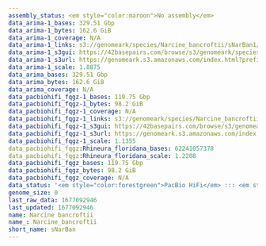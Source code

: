 ```yaml
---
assembly_status: <em style="color:maroon">No assembly</em>
data_arima-1_bases: 329.51 Gbp
data_arima-1_bytes: 162.6 GiB
data_arima-1_coverage: N/A
data_arima-1_links: s3://genomeark/species/Narcine_bancroftii/sNarBan1/genomic_data/arima/<br>
data_arima-1_s3gui: https://42basepairs.com/browse/s3/genomeark/species/Narcine_bancroftii/sNarBan1/genomic_data/arima/
data_arima-1_s3url: https://genomeark.s3.amazonaws.com/index.html?prefix=species/Narcine_bancroftii/sNarBan1/genomic_data/arima/
data_arima-1_scale: 1.8875
data_arima_bases: 329.51 Gbp
data_arima_bytes: 162.6 GiB
data_arima_coverage: N/A
data_pacbiohifi_fqgz-1_bases: 119.75 Gbp
data_pacbiohifi_fqgz-1_bytes: 98.2 GiB
data_pacbiohifi_fqgz-1_coverage: N/A
data_pacbiohifi_fqgz-1_links: s3://genomeark/species/Narcine_bancroftii/sNarBan1/genomic_data/pacbio_hifi/<br>
data_pacbiohifi_fqgz-1_s3gui: https://42basepairs.com/browse/s3/genomeark/species/Narcine_bancroftii/sNarBan1/genomic_data/pacbio_hifi/
data_pacbiohifi_fqgz-1_s3url: https://genomeark.s3.amazonaws.com/index.html?prefix=species/Narcine_bancroftii/sNarBan1/genomic_data/pacbio_hifi/
data_pacbiohifi_fqgz-1_scale: 1.1355
data_pacbiohifi_fqgz:Rhineura_floridana_bases: 62241057378
data_pacbiohifi_fqgz:Rhineura_floridana_scale: 1.2208
data_pacbiohifi_fqgz_bases: 119.75 Gbp
data_pacbiohifi_fqgz_bytes: 98.2 GiB
data_pacbiohifi_fqgz_coverage: N/A
data_status: '<em style="color:forestgreen">PacBio HiFi</em> ::: <em style="color:forestgreen">Arima</em>'
genome_size: 0
last_raw_data: 1677092946
last_updated: 1677092946
name: Narcine bancroftii
name_: Narcine_bancroftii
short_name: sNarBan
---
```

